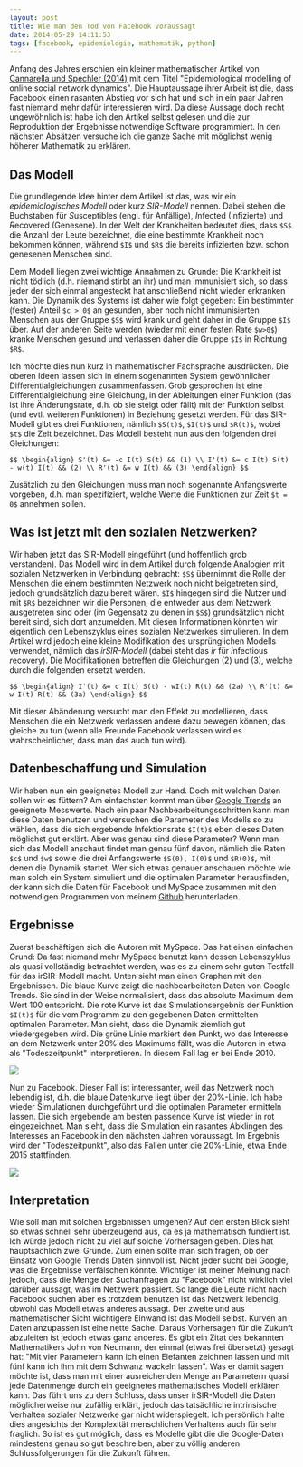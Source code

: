 ```yaml
---
layout: post
title: Wie man den Tod von Facebook voraussagt
date: 2014-05-29 14:11:53
tags: [facebook, epidemiologie, mathematik, python]
---
```


Anfang des Jahres erschien ein kleiner mathematischer Artikel von [Cannarella und Spechler (2014)][CS14] mit dem Titel &quot;Epidemiological modelling of online social network dynamics&quot;. Die Hauptaussage ihrer Arbeit ist die, dass Facebook einen rasanten Abstieg vor sich hat und sich in ein paar Jahren fast niemand mehr daf&uuml;r interessieren wird. Da diese Aussage doch recht ungew&ouml;hnlich ist habe ich den Artikel selbst gelesen und die zur Reproduktion der Ergebnisse notwendige Software programmiert. In den n&auml;chsten Abs&auml;tzen versuche ich die ganze Sache mit m&ouml;glichst wenig h&ouml;herer Mathematik zu erkl&auml;ren.

## Das Modell

Die grundlegende Idee hinter dem Artikel ist das, was wir ein *epidemiologisches Modell* oder kurz *SIR-Modell* nennen. Dabei stehen die Buchstaben f&uuml;r *S*usceptibles (engl. f&uuml;r Anf&auml;llige), *I*nfected (Infizierte) und *R*ecovered (Genesene). In der Welt der Krankheiten bedeutet dies, dass `$S$` die Anzahl der Leute bezeichnet, die eine bestimmte Krankheit noch bekommen k&ouml;nnen, w&auml;hrend `$I$` und `$R$` die bereits infizierten bzw. schon genesenen Menschen sind.

Dem Modell liegen zwei wichtige Annahmen zu Grunde: Die Krankheit ist nicht t&ouml;dlich (d.h. niemand stirbt an ihr) und man immunisiert sich, so dass jeder der sich einmal angesteckt hat anschlie&szlig;end nicht wieder erkranken kann. Die Dynamik des Systems ist daher wie folgt gegeben: Ein bestimmter (fester) Anteil `$c > 0$` an gesunden, aber noch nicht immunisierten Menschen aus der Gruppe `$S$` wird krank und geht daher in die Gruppe `$I$` &uuml;ber. Auf der anderen Seite werden (wieder mit einer festen Rate `$w>0$`) kranke Menschen gesund und verlassen daher die Gruppe `$I$` in Richtung `$R$`.

Ich m&ouml;chte dies nun kurz in mathematischer Fachsprache ausdr&uuml;cken. Die oberen Ideen lassen sich in einem sogenannten System gew&ouml;hnlicher Differentialgleichungen zusammenfassen. Grob gesprochen ist eine Differentialgleichung eine Gleichung, in der Ableitungen einer Funktion (das ist ihre &Auml;nderungsrate, d.h. ob sie steigt oder f&auml;llt) mit der Funktion selbst (und evtl. weiteren Funktionen) in Beziehung gesetzt werden. F&uuml;r das SIR-Modell gibt es drei Funktionen, n&auml;mlich `$S(t)$`, `$I(t)$` und `$R(t)$`, wobei `$t$` die Zeit bezeichnet. Das Modell besteht nun aus den folgenden drei Gleichungen:

`$$
\begin{align}
	S'(t) &= -c I(t) S(t) && (1) \\
	I'(t) &= c I(t) S(t) - w(t) I(t) && (2) \\
	R'(t) &= w I(t) && (3)
\end{align}
$$`

Zus&auml;tzlich zu den Gleichungen muss man noch sogenannte Anfangswerte vorgeben, d.h. man spezifiziert, welche Werte die Funktionen zur Zeit `$t = 0$` annehmen sollen.

## Was ist jetzt mit den sozialen Netzwerken?

Wir haben jetzt das SIR-Modell eingef&uuml;hrt (und hoffentlich grob verstanden). Das Modell wird in dem Artikel durch folgende Analogien mit sozialen Netzwerken in Verbindung gebracht: `$S$` &uuml;bernimmt die Rolle der Menschen die einem bestimmten Netzwerk noch nicht beigetreten sind, jedoch grunds&auml;tzlich dazu bereit w&auml;ren. `$I$` hingegen sind die Nutzer und mit `$R$`  bezeichnen wir die Personen, die entweder aus dem Netzwerk ausgetreten sind oder (im Gegensatz zu denen in `$S$`) grunds&auml;tzlich nicht bereit sind, sich dort anzumelden. Mit diesen Informationen k&ouml;nnten wir eigentlich den Lebenszyklus eines sozialen Netzwerkes simulieren. In dem Artikel wird jedoch eine kleine Modifikation des urspr&uuml;nglichen Modells verwendet, n&auml;mlich das *irSIR-Modell* (dabei steht das *ir* f&uuml;r *i*nfectious *r*ecovery). Die Modifikationen betreffen die Gleichungen (2) und (3), welche durch die folgenden ersetzt werden.

`$$
\begin{align}
	I'(t) &= c I(t) S(t) - wI(t) R(t) && (2a) \\
	R'(t) &= w I(t) R(t) && (3a)
\end{align}
$$`

Mit dieser Ab&auml;nderung versucht man den Effekt zu modellieren, dass Menschen die ein Netzwerk verlassen andere dazu bewegen k&ouml;nnen, das gleiche zu tun (wenn alle Freunde Facebook verlassen wird es wahrscheinlicher, dass man das auch tun wird).

## Datenbeschaffung und Simulation

Wir haben nun ein geeignetes Modell zur Hand. Doch mit welchen Daten sollen wir es f&uuml;ttern? Am einfachsten kommt man &uuml;ber [Google Trends][googletrends] an geeignete Messwerte. Nach ein paar Nachbearbeitungsschritten kann man diese Daten benutzen und versuchen die Parameter des Modells so zu w&auml;hlen, dass die sich ergebende Infektionsrate `$I(t)$` eben dieses Daten m&ouml;glichst gut erkl&auml;rt. Aber was genau sind diese Parameter? Wenn man sich das Modell anschaut findet man genau f&uuml;nf davon, n&auml;mlich die Raten `$c$` und `$w$` sowie die drei Anfangswerte `$S(0), I(0)$` und `$R(0)$`, mit denen die Dynamik startet. Wer sich etwas genauer anschauen m&ouml;chte wie man solch ein System simuliert und die optimalen Parameter herausfinden, der kann sich die Daten f&uuml;r Facebook und MySpace zusammen mit den notwendigen Programmen von meinem [Github][github-social] herunterladen.

## Ergebnisse

Zuerst besch&auml;ftigen sich die Autoren mit MySpace. Das hat einen einfachen Grund: Da fast niemand mehr MySpace benutzt kann dessen Lebenszyklus als quasi vollst&auml;ndig betrachtet werden, was es zu einem sehr guten Testfall f&uuml;r das irSIR-Modell macht. Unten sieht man einen Graphen mit den Ergebnissen. Die blaue Kurve zeigt die nachbearbeiteten Daten von Google Trends. Sie sind in der Weise normalisiert, dass das absolute Maximum dem Wert 100 entspricht. Die rote Kurve ist das Simulationsergebnis der Funktion `$I(t)$` f&uuml;r die vom Programm zu den gegebenen Daten ermittelten optimalen Parameter. Man sieht, dass die Dynamik ziemlich gut wiedergegeben wird. Die gr&uuml;ne Linie markiert den Punkt, wo das Interesse an dem Netzwerk unter 20% des Maximums f&auml;llt, was die Autoren in etwa als &quot;Todeszeitpunkt&quot; interpretieren. In diesem Fall lag er bei Ende 2010.

![][myspace]

Nun zu Facebook. Dieser Fall ist interessanter, weil das Netzwerk noch lebendig ist, d.h. die blaue Datenkurve liegt &uuml;ber der 20%-Linie. Ich habe wieder Simulationen durchgef&uuml;hrt und die optimalen Parameter ermitteln lassen. Die sich ergebende am besten passende Kurve ist wieder in rot eingezeichnet. Man sieht, dass die Simulation ein rasantes Abklingen des Interesses an Facebook in den n&auml;chsten Jahren voraussagt. Im Ergebnis wird der &quot;Todeszeitpunkt&quot;, also das Fallen unter die 20%-Linie, etwa Ende 2015 stattfinden.

![][facebook]

## Interpretation

Wie soll man mit solchen Ergebnissen umgehen? Auf den ersten Blick sieht so etwas schnell sehr &uuml;berzeugend aus, da es ja mathematisch fundiert ist. Ich w&uuml;rde jedoch nicht zu viel auf solche Vorhersagen geben. Dies hat haupts&auml;chlich zwei Gr&uuml;nde. Zum einen sollte man sich fragen, ob der Einsatz von Google Trends Daten sinnvoll ist. Nicht jeder sucht bei Google, was die Ergebnisse verf&auml;lschen k&ouml;nnte. Wichtiger ist meiner Meinung nach jedoch, dass die Menge der Suchanfragen zu &quot;Facebook&quot; nicht wirklich viel dar&uuml;ber aussagt, was im Netzwerk passiert. So lange die Leute nicht nach Facebook suchen aber es trotzdem benutzen ist das Netzwerk lebendig, obwohl das Modell etwas anderes aussagt. Der zweite und aus mathematischer Sicht wichtigere Einwand ist das Modell selbst. Kurven an Daten anzupassen ist eine nette Sache. Daraus Vorhersagen f&uuml;r die Zukunft abzuleiten ist jedoch etwas ganz anderes. Es gibt ein Zitat des bekannten Mathematikers John von Neumann, der einmal (etwas frei &uuml;bersetzt) gesagt hat: &quot;Mit vier Parametern kann ich einen Elefanten zeichnen lassen und mit f&uuml;nf kann ich ihm mit dem Schwanz wackeln lassen&quot;. Was er damit sagen m&ouml;chte ist, dass man mit einer ausreichenden Menge an Parametern quasi jede Datenmenge durch ein geeignetes mathematisches Modell erkl&auml;ren kann. Das f&uuml;hrt uns zu dem Schluss, dass unser irSIR-Modell die Daten m&ouml;glicherweise nur zuf&auml;llig erkl&auml;rt, jedoch das tats&auml;chliche intrinsische Verhalten sozialer Netzwerke gar nicht widerspiegelt. Ich pers&ouml;nlich halte dies angesichts der Komplexit&auml;t menschlichen Verhaltens auch f&uuml;r sehr fraglich. So ist es gut m&ouml;glich, dass es Modelle gibt die die Google-Daten mindestens genau so gut beschreiben, aber zu v&ouml;llig anderen Schlussfolgerungen f&uuml;r die Zukunft f&uuml;hren.


[CS14]: http://arxiv.org/pdf/1401.4208v1.pdf
[facebook]: /media/images/facebook.svg
[github-social]: https://github.com/michaelschaefer/social-network-modelling
[googletrends]: http://trends.google.com/trends/
[myspace]: /media/images/myspace.svg
